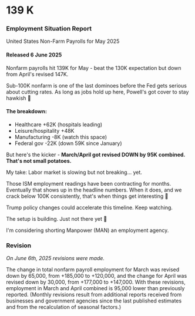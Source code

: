# 139 K
### Employment Situation Report
United States Non-Farm Payrolls for May 2025
#### Released 6 June 2025

Nonfarm payrolls hit 139K for May - beat the 130K expectation but down from April's revised 147K.

Sub-100K nonfarm is one of the last dominoes before the Fed gets serious about cutting rates. As long as jobs hold up here, Powell's got cover to stay hawkish 🦅

#### The breakdown:

- Healthcare +62K (hospitals leading)
- Leisure/hospitality +48K
- Manufacturing -8K (watch this space)
- Federal gov -22K (down 59K since January)

But here's the kicker - **March/April got revised DOWN by 95K combined. That's not small potatoes.**

My take: Labor market is slowing but not breaking... yet.

Those ISM employment readings have been contracting for months. Eventually that shows up in the headline numbers. When it does, and we crack below 100K consistently, that's when things get interesting 🎯

Trump policy changes could accelerate this timeline. Keep watching.

The setup is building. Just not there yet 👀

I'm considering shorting Manpower (MAN) an employment agency.

### Revision
_On June 6th, 2025 revisions were made._

The change in total nonfarm payroll employment for March was revised down by 65,000, from
+185,000 to +120,000, and the change for April was revised down by 30,000, from +177,000 to
+147,000. With these revisions, employment in March and April combined is 95,000 lower than
previously reported. (Monthly revisions result from additional reports received from
businesses and government agencies since the last published estimates and from the
recalculation of seasonal factors.)
